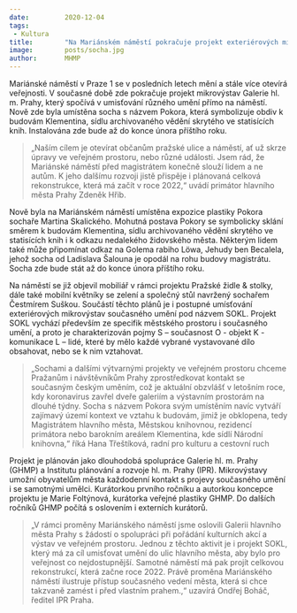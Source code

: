 ```yaml
---
date:         2020-12-04
tags:         
 - Kultura
title:        "Na Mariánském náměstí pokračuje projekt exteriérových mikrovýstav současného umění"
image: 	      posts/socha.jpg
author:       MHMP
---
```


Mariánské náměstí v Praze 1 se v posledních letech mění a stále více otevírá veřejnosti. V současné době zde pokračuje projekt mikrovýstav Galerie hl. m. Prahy, který spočívá v umisťování různého umění přímo na náměstí. Nově zde byla umístěna socha s názvem Pokora, která symbolizuje obdiv k budovám Klementina, sídlu archivovaného vědění skrytého ve statisících knih. Instalována zde bude až do konce února příštího roku.

> „Naším cílem je otevírat občanům pražské ulice a náměstí, ať už skrze úpravy ve veřejném prostoru, nebo různé události. Jsem rád, že Mariánské náměstí před magistrátem konečně slouží lidem a ne autům. K jeho dalšímu rozvoji jistě přispěje i plánovaná celková rekonstrukce, která má začít v roce 2022,“ uvádí primátor hlavního města Prahy Zdeněk Hřib. 

Nově byla na Mariánském náměstí umístěna expozice plastiky Pokora sochaře Martina Skalického. Mohutná postava Pokory se symbolicky sklání směrem k budovám Klementina, sídlu archivovaného vědění skrytého ve statisících knih i k odkazu nedalekého židovského města. Některým lidem také může připomínat odkaz na Golema rabiho Löwa, Jehudy ben Becalela, jehož socha od Ladislava Šalouna je opodál na rohu budovy magistrátu. Socha zde bude stát až do konce února příštího roku.

Na náměstí se již objevil mobiliář v rámci projektu Pražské židle & stolky, dále také mobilní květníky se zelení a společný stůl navržený sochařem Čestmírem Suškou. Součástí těchto plánů je i postupné umísťování exteriérových mikrovýstav současného umění pod názvem SOKL. Projekt SOKL vychází především ze specifik městského prostoru i současného umění, a proto je charakterizován pojmy S – současnost O - objekt  K - komunikace L – lidé, které by mělo každé vybrané vystavované dílo obsahovat, nebo se k nim vztahovat.

> „Sochami a dalšími výtvarnými projekty ve veřejném prostoru chceme Pražanům i návštěvníkům Prahy zprostředkovat kontakt se současným českým uměním, což je aktuální obzvlášť v letošním roce, kdy koronavirus zavřel dveře galeriím a výstavním prostorám na dlouhé týdny. Socha s názvem Pokora svým umístěním navíc vytváří zajímavý území kontext ve vztahu k budovám, jimiž je obklopena, tedy Magistrátem hlavního města, Městskou knihovnou, rezidencí primátora nebo barokním areálem Klementina, kde sídlí Národní knihovna,“ říká Hana Třeštíková, radní pro kulturu a cestovní ruch

Projekt je plánován jako dlouhodobá spolupráce Galerie hl. m. Prahy (GHMP) a Institutu plánování a rozvoje hl. m. Prahy (IPR). Mikrovýstavy umožní obyvatelům města každodenní kontakt s projevy současného umění i se samotnými umělci. Kurátorkou prvního ročníku a autorkou koncepce projektu je Marie Foltýnová, kurátorka veřejné plastiky GHMP. Do dalších ročníků GHMP počítá s oslovením i externích kurátorů.

> „V rámci proměny Mariánského náměstí jsme oslovili Galerii hlavního města Prahy s žádostí o spolupráci při pořádání kulturních akcí a výstav ve veřejném prostoru. Jednou z těchto aktivit je i projekt SOKL, který má za cíl umisťovat umění do ulic hlavního města, aby bylo pro veřejnost co nejdostupnější. Samotné náměstí má pak projít celkovou rekonstrukcí, která začne roce 2022. Právě proměna Mariánského náměstí ilustruje přístup současného vedení města, která si chce takzvaně zamést i před vlastním prahem.,“ uzavírá Ondřej Boháč, ředitel IPR Praha.
